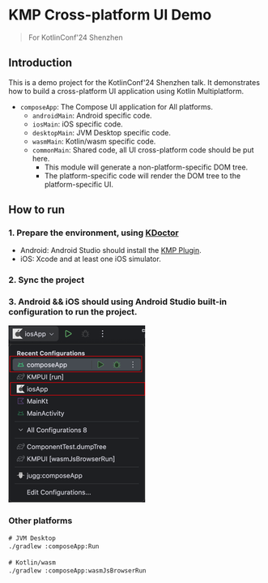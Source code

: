 # KMP Cross-platform UI Demo

> For KotlinConf'24 Shenzhen

## Introduction

This is a demo project for the KotlinConf'24 Shenzhen talk. It demonstrates how to build a cross-platform UI application using Kotlin Multiplatform.

- `composeApp`: The Compose UI application for All platforms.
  - `androidMain`: Android specific code.
  - `iosMain`: iOS specific code.
  - `desktopMain`: JVM Desktop specific code.
  - `wasmMain`: Kotlin/wasm specific code.
  - `commonMain`: Shared code, all UI cross-platform code should be put here. 
    - This module will generate a non-platform-specific DOM tree.
    - The platform-specific code will render the DOM tree to the platform-specific UI.


## How to run

### 1. Prepare the environment, using [KDoctor](https://github.com/Kotlin/kdoctor)
- Android: Android Studio should install the [KMP Plugin](https://github.com/Kotlin/kdoctor).
- iOS: Xcode and at least one iOS simulator.

### 2. Sync the project

### 3. Android && iOS should using Android Studio built-in configuration to run the project.

![./img/mobile.png](./img/mobile.png)

### Other platforms

```shell
# JVM Desktop
./gradlew :composeApp:Run

# Kotlin/wasm
./gradlew :composeApp:wasmJsBrowserRun

```






